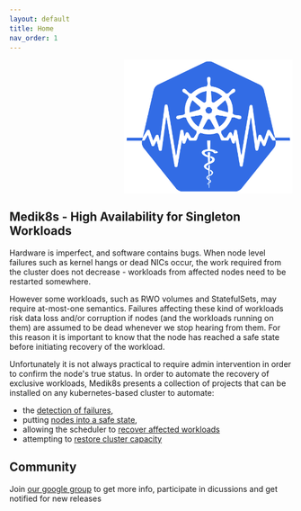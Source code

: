 ```yaml
---
layout: default
title: Home
nav_order: 1
---
```


<img src="images/medik8s-logo.png" alt="medik8s-logo" width="300" style="margin-left: auto; marign-right:auto; display:block"/>

## Medik8s - High Availability for Singleton Workloads

Hardware is imperfect, and software contains bugs. When node level failures such
as kernel hangs or dead NICs occur, the work required from the cluster does not
decrease - workloads from affected nodes need to be restarted somewhere.

However some workloads, such as RWO volumes and StatefulSets, may require
at-most-one semantics.  Failures affecting these kind of workloads risk data
loss and/or corruption if nodes (and the workloads running on them) are assumed
to be dead whenever we stop hearing from them.  For this reason it is important
to know that the node has reached a safe state before initiating recovery of the
workload.

Unfortunately it is not always practical to require admin intervention in order
to confirm the node's true status. In order to automate the recovery of exclusive
workloads, Medik8s presents a collection of projects that can be installed on any
kubernetes-based cluster to automate:
* the [detection of failures](failure_detection),
* putting [nodes into a safe state](remediation),
* allowing the scheduler to [recover affected workloads](recover_affected_workloads)
* attempting to [restore cluster capacity]()

## Community
Join [our google group](https://groups.google.com/g/medik8s) to get more info, participate in dicussions and get notified
for new releases
